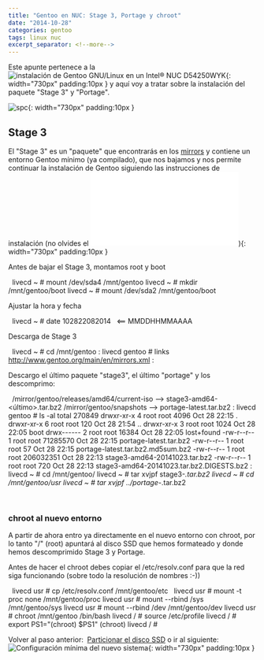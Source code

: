 ```yaml
---
title: "Gentoo en NUC: Stage 3, Portage y chroot"
date: "2014-10-28"
categories: gentoo
tags: linux nuc
excerpt_separator: <!--more-->
---
```


Este apunte pertenece a la ![instalación de Gentoo GNU/Linux en un Intel® NUC D54250WYK](/assets/img/original/?p=7){: width="730px" padding:10px } y aquí voy a tratar sobre la instalación del paquete "Stage 3" y "Portage".

![spc](/assets/img/original/spc.png){: width="730px" padding:10px }

## Stage 3

El "Stage 3" es un "paquete" que encontrarás en los [mirrors](https://www.gentoo.org/main/en/mirrors2.xml) y contiene un entorno Gentoo mínimo (ya compilado), que nos bajamos y nos permite continuar la instalación de Gentoo siguiendo las instrucciones de instalación (no olvides el ![HandBook de Gentoo](/assets/img/original/handbook-x86.xml)){: width="730px" padding:10px }

Antes de bajar el Stage 3, montamos root y boot

 
livecd ~ # mount /dev/sda4 /mnt/gentoo
livecd ~ # mkdir /mnt/gentoo/boot
livecd ~ # mount /dev/sda2 /mnt/gentoo/boot
 

Ajustar la hora y fecha

 
livecd ~ # date 102822082014   <== MMDDHHMMAAAA
 

Descarga de Stage 3

 
livecd ~ # cd /mnt/gentoo
:
livecd gentoo # links http://www.gentoo.org/main/en/mirrors.xml
:
 

Descargo el último paquete "stage3", el último "portage" y los descomprimo:

 
/mirror/gentoo/releases/amd64/current-iso --> stage3-amd64-<último>.tar.bz2
/mirror/gentoo/snapshots --> portage-latest.tar.bz2
:
livecd gentoo # ls -al
total 270849
drwxr-xr-x 4 root root 4096 Oct 28 22:15 .
drwxr-xr-x 6 root root 120 Oct 28 21:54 ..
drwxr-xr-x 3 root root 1024 Oct 28 22:05 boot
drwx------ 2 root root 16384 Oct 28 22:05 lost+found
-rw-r--r-- 1 root root 71285570 Oct 28 22:15 portage-latest.tar.bz2
-rw-r--r-- 1 root root 57 Oct 28 22:15 portage-latest.tar.bz2.md5sum.bz2
-rw-r--r-- 1 root root 206032351 Oct 28 22:13 stage3-amd64-20141023.tar.bz2
-rw-r--r-- 1 root root 720 Oct 28 22:13 stage3-amd64-20141023.tar.bz2.DIGESTS.bz2
:
livecd ~ # cd /mnt/gentoo/
livecd ~ # tar xvjpf stage3-*.tar.bz2
livecd ~ # cd /mnt/gentoo/usr
livecd ~ # tar xvjpf ../portage-*.tar.bz2
 

 

### chroot al nuevo entorno

A partir de ahora entro ya directamente en el nuevo entorno con chroot, por lo tanto "/" (root) apuntará al disco SSD que hemos formateado y donde hemos descomprimido Stage 3 y Portage.

Antes de hacer el chroot debes copiar el /etc/resolv.conf para que la red siga funcionando (sobre todo la resolución de nombres :-))

 
livecd usr # cp /etc/resolv.conf /mnt/gentoo/etc
 
livecd usr # mount -t proc none /mnt/gentoo/proc
livecd usr # mount --rbind /sys /mnt/gentoo/sys
livecd usr # mount --rbind /dev /mnt/gentoo/dev
livecd usr # chroot /mnt/gentoo /bin/bash
livecd / # source /etc/profile
livecd / # export PS1="(chroot) $PS1"
(chroot) livecd / #
 

Volver al paso anterior:  [Particionar el disco SSD](https://www.luispa.com/?p=774) o ir al siguiente: ![Configuración mínima del nuevo sistema](/assets/img/original/?p=807){: width="730px" padding:10px }
